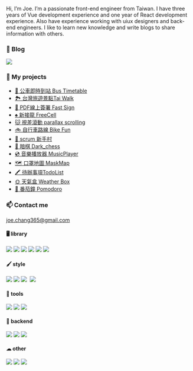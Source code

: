 Hi, I’m Joe. I’m a passionate front-end engineer from Taiwan. I have three years of Vue development experience and one year of React development experience. Also have experience working with uiux designers and back-end engineers. I like to learn new knowledge and write blogs to share information with others.

### 📒 Blog
 
<a href="https://medium.com/coding-hot-pot">
        <img src="https://img.shields.io/badge/Medium-12100E?style=for-the-badge&logo=medium&logoColor=white"   /> 
</a>

### 📁 My projects


- [🚌 公車即時到站 Bus Timetable](https://github.com/ChangChiao/bus_timetable)
- [🏞 台灣旅遊景點Tai Walk ](https://github.com/ChangChiao/react_attractions)
- [📗 PDF線上簽署 Fast Sign ](https://github.com/ChangChiao/f2e-2022-sign)
- [♠ 新接龍 FreeCell ](https://github.com/ChangChiao/freeCell)
- [🐱 視差滾動 parallax scrolling ](https://github.com/ChangChiao/F2E-2022)
- [🚲 自行車路線 Bike Fun ](https://github.com/ChangChiao/vue_youbike)
- [🔁 scrum 新手村 ](https://github.com/ChangChiao/f2e-2022-scrum)
- [🐘 暗棋 Dark_chess](https://github.com/ChangChiao/dark_chess)
- [💿 音樂播放器 MusicPlayer](https://github.com/ChangChiao/music_player)
- [🗺 口罩地圖 MaskMap](https://github.com/ChangChiao/mask_map)
- [🖍 待辦事項TodoList](https://changchiao.github.io/react-todolist/#/signin)
- [🌞 天氣盒 Weather Box](https://github.com/ChangChiao/weather_box)
- [🍅 番茄鐘 Pomodoro](https://github.com/ChangChiao/pomodoro)

### 📫 Contact me 
<joe.chang365@gmail.com>

#### 🖥 library

<p>
 <img src="https://img.shields.io/badge/Vue.js-35495E?style=for-the-badge&logo=vuedotjs&logoColor=4FC08D" />
    <img src="https://img.shields.io/badge/React-20232A?style=for-the-badge&logo=react&logoColor=61DAFB" />
    <img src="https://img.shields.io/badge/Redux-593D88?style=for-the-badge&logo=redux&logoColor=white" />
    <img src="https://img.shields.io/badge/nuxt.js-00C58E?style=for-the-badge&logo=nuxtdotjs&logoColor=white" />
    <img src="https://img.shields.io/badge/next.js-000000?style=for-the-badge&logo=nextdotjs&logoColor=white" />
    <img src="https://img.shields.io/badge/jQuery-0769AD?style=for-the-badge&logo=jquery&logoColor=white" />

</p>

#### 🖌 style
<p>
<img src="https://img.shields.io/badge/Sass-CC6699?style=for-the-badge&logo=sass&logoColor=white" />
    <img src="https://img.shields.io/badge/Tailwind_CSS-38B2AC?style=for-the-badge&logo=tailwind-css&logoColor=white" />
    <img src="https://img.shields.io/badge/Bootstrap-563D7C?style=for-the-badge&logo=bootstrap&logoColor=white">
        <img src="" />
    <img src="	https://img.shields.io/badge/Chakra--UI-319795?style=for-the-badge&logo=chakra-ui&logoColor=white" />
</p>

#### 🔧 tools
<p>
   <img src="https://img.shields.io/badge/Webpack-8DD6F9?style=for-the-badge&logo=Webpack&logoColor=white" /> 
   <img src="https://img.shields.io/badge/Vite-B73BFE?style=for-the-badge&logo=vite&logoColor=FFD62E" /> 
       <img src="https://img.shields.io/badge/Gulp-CF4647?style=for-the-badge&logo=gulp&logoColor=white" />
</p>


#### 💾 backend

<p>
    <img src="https://img.shields.io/badge/Node.js-339933?style=for-the-badge&logo=nodedotjs&logoColor=white" />
    <img src="https://img.shields.io/badge/MongoDB-4EA94B?style=for-the-badge&logo=mongodb&logoColor=white" />
    <img src="https://img.shields.io/badge/Socket.io-010101?&style=for-the-badge&logo=Socket.io&logoColor=white" />

</p>


#### ☁︎ other
<p>
    <img src="https://img.shields.io/badge/Heroku-430098?style=for-the-badge&logo=heroku&logoColor=white" />
    <img src="	https://img.shields.io/badge/Vercel-000000?style=for-the-badge&logo=vercel&logoColor=white" />
    <img src="https://img.shields.io/badge/storybook-FF4785?style=for-the-badge&logo=storybook&logoColor=white" />
</p>

